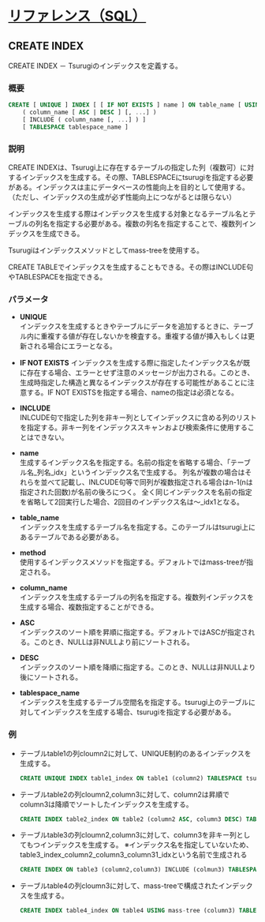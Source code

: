 # [リファレンス（SQL）](../sql_reference.md)

## CREATE INDEX

  CREATE INDEX － Tsurugiのインデックスを定義する。

### 概要

  ~~~sql
  CREATE [ UNIQUE ] INDEX [ [ IF NOT EXISTS ] name ] ON table_name [ USING method ]
      ( column_name [ ASC | DESC ] [, ...] )
      [ INCLUDE ( column_name [, ...] ) ]
      [ TABLESPACE tablespace_name ]
  ~~~

### 説明

  CREATE INDEXは、Tsurugi上に存在するテーブルの指定した列（複数可）に対するインデックスを生成する。その際、TABLESPACEにtsurugiを指定する必要がある。インデックスは主にデータベースの性能向上を目的として使用する。（ただし、インデックスの生成が必ず性能向上につながるとは限らない）

  インデックスを生成する際はインデックスを生成する対象となるテーブル名とテーブルの列名を指定する必要がある。複数の列名を指定することで、複数列インデックスを生成できる。

  Tsurugiはインデックスメソッドとしてmass-treeを使用する。

  CREATE TABLEでインデックスを生成することもできる。その際はINCLUDE句やTABLESPACEを指定できる。

### パラメータ

* **UNIQUE**  
  インデックスを生成するときやテーブルにデータを追加するときに、テーブル内に重複する値が存在しないかを検査する。重複する値が挿入もしくは更新される場合にエラーとなる。

* **IF NOT EXISTS**
  インデックスを生成する際に指定したインデックス名が既に存在する場合、エラーとせず注意のメッセージが出力される。このとき、生成時指定した構造と異なるインデックスが存在する可能性があることに注意する。IF NOT EXISTSを指定する場合、nameの指定は必須となる。

* **INCLUDE**  
  INLCUDE句で指定した列を非キー列としてインデックスに含める列のリストを指定する。非キー列をインデックススキャンおよび検索条件に使用することはできない。

* **name**  
  生成するインデックス名を指定する。名前の指定を省略する場合、「テーブル名_列名_idx」というインデックス名で生成する。
  列名が複数の場合はそれらを並べて記載し、INLCUDE句等で同列が複数指定される場合はn-1(nは指定された回数)が名前の後ろにつく。
  全く同じインデックスを名前の指定を省略して2回実行した場合、2回目のインデックス名は～_idx1となる。

* **table_name**  
  インデックスを生成するテーブル名を指定する。このテーブルはtsurugi上にあるテーブルである必要がある。

* **method**  
  使用するインデックスメソッドを指定する。デフォルトではmass-treeが指定される。

* **column_name**  
  インデックスを生成するテーブルの列名を指定する。複数列インデックスを生成する場合、複数指定することができる。

* **ASC**  
  インデックスのソート順を昇順に指定する。デフォルトではASCが指定される。このとき、NULLは非NULLより前にソートされる。

* **DESC**  
  インデックスのソート順を降順に指定する。このとき、NULLは非NULLより後にソートされる。

* **tablespace_name**  
  インデックスを生成するテーブル空間名を指定する。tsurugi上のテーブルに対してインデックスを生成する場合、tsurugiを指定する必要がある。

### 例

* テーブルtable1の列cloumn2に対して、UNIQUE制約のあるインデックスを生成する。

  ~~~sql
  CREATE UNIQUE INDEX table1_index ON table1 (column2) TABLESPACE tsurugi;
  ~~~

* テーブルtable2の列cloumn2,column3に対して、column2は昇順でcolumn3は降順でソートしたインデックスを生成する。

  ~~~sql
  CREATE INDEX table2_index ON table2 (column2 ASC, column3 DESC) TABLESPACE tsurugi;
  ~~~

* テーブルtable3の列cloumn2,column3に対して、column3を非キー列としてもつインデックスを生成する。
※インデックス名を指定していないため、table3_index_column2_column3_column31_idxという名前で生成される

  ~~~sql
  CREATE INDEX ON table3 (column2,column3) INCLUDE (colmun3) TABLESPACE tsurugi;
  ~~~

* テーブルtable4の列cloumn3に対して、mass-treeで構成されたインデックスを生成する。

  ~~~sql
  CREATE INDEX table4_index ON table4 USING mass-tree (column3) TABLESPACE tsurugi;
  ~~~
